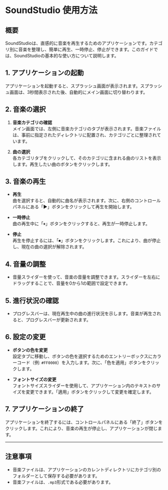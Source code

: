 # SoundStudio 使用方法

## 概要

SoundStudioは、直感的に音楽を再生するためのアプリケーションです。カテゴリ別に音楽を整理し、簡単に再生、一時停止、停止ができます。このガイドでは、SoundStudioの基本的な使い方について説明します。

## 1. アプリケーションの起動

アプリケーションを起動すると、スプラッシュ画面が表示されます。スプラッシュ画面は、3秒間表示された後、自動的にメイン画面に切り替わります。

## 2. 音楽の選択

1. **音楽カテゴリの確認**  
   メイン画面では、左側に音楽カテゴリのタブが表示されます。音楽ファイルは、事前に指定されたディレクトリに配置され、カテゴリごとに整理されています。

2. **曲の選択**  
   各カテゴリタブをクリックして、そのカテゴリに含まれる曲のリストを表示します。再生したい曲のボタンをクリックします。

## 3. 音楽の再生

- **再生**  
  曲を選択すると、自動的に曲名が表示されます。次に、右側のコントロールパネルにある「▶」ボタンをクリックして再生を開始します。

- **一時停止**  
  曲の再生中に「⏸」ボタンをクリックすると、再生が一時停止します。

- **停止**  
  再生を停止するには、「⏹」ボタンをクリックします。これにより、曲が停止し、現在の曲の選択が解除されます。

## 4. 音量の調整

- 音量スライダーを使って、音楽の音量を調整できます。スライダーを左右にドラッグすることで、音量を0から1の範囲で設定できます。

## 5. 進行状況の確認

- プログレスバーは、現在再生中の曲の進行状況を示します。音楽が再生されると、プログレスバーが更新されます。

## 6. 設定の変更

- **ボタンの色を変更**  
  設定タブに移動し、ボタンの色を選択するためのエントリーボックスにカラーコード（例: `#FF0000`）を入力します。次に、「色を適用」ボタンをクリックします。

- **フォントサイズの変更**  
  フォントサイズスライダーを使用して、アプリケーション内のテキストのサイズを変更できます。「適用」ボタンをクリックして変更を確定します。

## 7. アプリケーションの終了

アプリケーションを終了するには、コントロールパネルにある「終了」ボタンをクリックします。これにより、音楽の再生が停止し、アプリケーションが閉じます。

---

## 注意事項

- 音楽ファイルは、アプリケーションのカレントディレクトリにカテゴリ別のフォルダーとして保存する必要があります。
- 音楽ファイルは、`.mp3`形式である必要があります。
